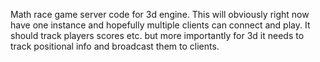 Math race game server code for 3d engine. This will obviously right now have one instance and hopefully multiple clients can connect and play. It should track players scores etc. but more importantly for 3d it needs to track positional info and broadcast them to clients.